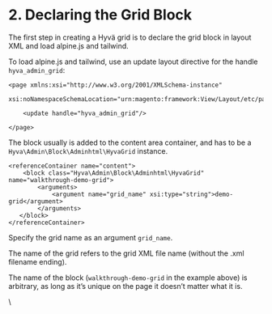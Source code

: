 # 2. Declaring the Grid Block

The first step in creating a Hyvä grid is to declare the grid block in layout XML and load alpine.js and tailwind.


To load alpine.js and tailwind, use an update layout directive for the handle `hyva_admin_grid`:

```markup
<page xmlns:xsi="http://www.w3.org/2001/XMLSchema-instance"
      xsi:noNamespaceSchemaLocation="urn:magento:framework:View/Layout/etc/page_configuration.xsd">

    <update handle="hyva_admin_grid"/>

</page>
```


The block usually is added to the content area container, and has to be a `Hyva\Admin\Block\Adminhtml\HyvaGrid` instance.

```markup
<referenceContainer name="content">
    <block class="Hyva\Admin\Block\Adminhtml\HyvaGrid" name="walkthrough-demo-grid">
        <arguments>
            <argument name="grid_name" xsi:type="string">demo-grid</argument>
        </arguments>
   </block>
</referenceContainer>
```


Specify the grid name as an argument `grid_name`.

The name of the grid refers to the grid XML file name (without the .xml filename ending).


The name of the block (`walkthrough-demo-grid` in the example above) is arbitrary, as long as it’s unique on the page it doesn’t matter what it is.


\

